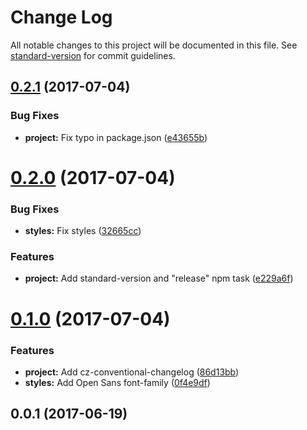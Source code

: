 # Change Log

All notable changes to this project will be documented in this file. See [standard-version](https://github.com/conventional-changelog/standard-version) for commit guidelines.

<a name="0.2.1"></a>
## [0.2.1](https://github.com/rand0me/ng-tutorevo/compare/v0.2.0...v0.2.1) (2017-07-04)


### Bug Fixes

* **project:** Fix typo in package.json ([e43655b](https://github.com/rand0me/ng-tutorevo/commit/e43655b))



<a name="0.2.0"></a>
# [0.2.0](https://github.com/rand0me/ng-tutorevo/compare/v0.1.0...v0.2.0) (2017-07-04)


### Bug Fixes

* **styles:** Fix styles ([32665cc](https://github.com/rand0me/ng-tutorevo/commit/32665cc))


### Features

* **project:** Add standard-version and "release" npm task ([e229a6f](https://github.com/rand0me/ng-tutorevo/commit/e229a6f))



<a name="0.1.0"></a>
# [0.1.0](https://github.com/rand0me/ng-tutorevo/compare/v0.0.2...v0.1.0) (2017-07-04)


### Features

* **project:** Add cz-conventional-changelog ([86d13bb](https://github.com/rand0me/ng-tutorevo/commit/86d13bb))
* **styles:** Add Open Sans font-family ([0f4e9df](https://github.com/rand0me/ng-tutorevo/commit/0f4e9df))



<a name="0.0.1"></a>
## 0.0.1 (2017-06-19)
